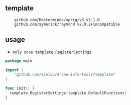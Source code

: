 ## template

```
	github.com/Masterminds/sprig/v3 v3.1.0
	github.com/aymerick/raymond v2.0.2+incompatible
```

## usage

- `only once template.RegisterSettings`

```go
package main

import (
	"github.com/sinlov/drone-info-tools/template"
)

func init() {
  template.RegisterSettings(template.DefaultFunctions)
}
```